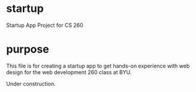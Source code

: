 # startup
Startup App Project for CS 260

# purpose
This file is for creating a startup app to get hands-on experience with web design for 
the web development 260 class at BYU.

Under construction.
